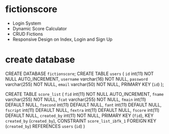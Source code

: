 # fictionscore
* Login System
* Dynamic Score Calculator
* CRUD Fictions
* Responsive Design on Index, Login and Sign Up

# create database
CREATE DATABASE `fictionscore`;
CREATE TABLE `users` (
  `id` int(11) NOT NULL AUTO_INCREMENT,
  `username` varchar(16) NOT NULL,
  `password` varchar(255) NOT NULL,
  `email` varchar(50) NOT NULL,
  PRIMARY KEY (`id`)
);

CREATE TABLE `score_list` (
  `fid` int(11) NOT NULL AUTO_INCREMENT,
  `fname` varchar(255) NOT NULL,
  `fcat` varchar(255) NOT NULL,
  `fmain` int(11) DEFAULT NULL,
  `fsecond` int(11) DEFAULT NULL,
  `fant` int(11) DEFAULT NULL,
  `fscript` int(11) DEFAULT NULL,
  `fextra` int(11) DEFAULT NULL,
  `fscore` int(11) DEFAULT NULL,
  `created_by` int(11) NOT NULL,
  PRIMARY KEY (`fid`),
  KEY `created_by` (`created_by`),
  CONSTRAINT `score_list_ibfk_1` FOREIGN KEY (`created_by`) REFERENCES `users` (`id`)
)
